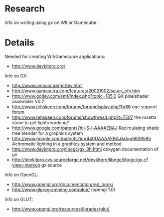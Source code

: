 # Research #

Info on writing using gx on WII or Gamecube.


# Details #

Needed for creating WII/Gamecube applications:
  * http://www.devkitpro.org/

Info on GX:
  * http://www.amnoid.de/gc/tev.html
  * http://www.gamasutra.com/features/20021002/sauer_pfv.htm
  * http://www.gcdev.com/smf/index.php?topic=185.0 GX pixelshader assembler V0.2
  * http://www.tehskeen.com/forums/forumdisplay.php?f=86 ogc support forum
  * http://www.tehskeen.com/forums/showthread.php?t=7507 the rosetta stone to get lights working?
  * http://www.google.com/patents?id=S-l-AAAAEBAJ Recirculating shade tree blender for a graphics system
  * http://www.google.com/patents?id=440OAAAAEBAJ&dq=6639595 Achromatic lighting in a graphics system and method
  * http://www.devkitpro.org/libogc/gx_8h.html doxygen documentation of gx
  * http://devkitpro.cvs.sourceforge.net/devkitpro/libogc/libogc/gx.c?view=markup gx source

Info on OpenGL:
  * http://www.opengl.org/documentation/red_book/
  * http://www.glprogramming.com/blue/ (opengl 1.0)

Info on GLUT:
  * http://www.opengl.org/resources/libraries/glut/